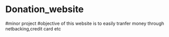 # Donation_website
#minor project
#objective of this website is to easily tranfer money through netbacking,credit card etc
